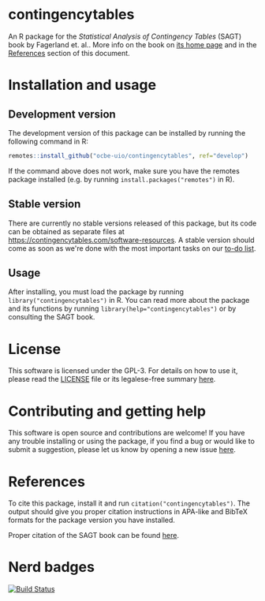<!-- TODO: uncomment just before GitHub publication to trigger Zenodo DOIs
[![DOI](https://zenodo.org/badge/293482399.svg)](https://zenodo.org/badge/latestdoi/293482399) -->

# contingencytables

An R package for the _Statistical Analysis of Contingency Tables_ (SAGT) book by Fagerland et. al.. More info on the book on [its home page](https://contingencytables.com/) and in the [References](#references) section of this document.

# Installation and usage

## Development version

The development version of this package can be installed by running the following command in R:

```r
remotes::install_github("ocbe-uio/contingencytables", ref="develop")
```

If the command above does not work, make sure you have the remotes package installed (e.g. by running `install.packages("remotes")` in R).

## Stable version

There are currently no stable versions released of this package, but its code can be obtained as separate files at https://contingencytables.com/software-resources. A stable version should come as soon as we're done with the most important tasks on our [to-do list](TODO.md).

## Usage

After installing, you must load the package by running `library("contingencytables")` in R. You can read more about the package and its functions by running `library(help="contingencytables")` or by consulting the SAGT book.

# License

This software is licensed under the GPL-3. For details on how to use it, please read the [LICENSE](LICENSE) file or its legalese-free summary [here](https://tldrlegal.com/license/gnu-general-public-license-v3-(gpl-3)).

# Contributing and getting help

This software is open source and contributions are welcome! If you have any trouble installing or using the package, if you find a bug or would like to submit a suggestion, please let us know by opening a new issue [here](https://github.com/ocbe-uio/contingencytables/issues).

# References

To cite this package, install it and run `citation("contingencytables")`. The output should give you proper citation instructions in APA-like and BibTeX formats for the package version you have installed.

Proper citation of the SAGT book can be found [here](https://contingencytables.com/how-to-cite).

# Nerd badges

[![Build Status](https://travis-ci.com/ocbe-uio/contingencytables.svg?branch=develop)](https://travis-ci.com/ocbe-uio/contingencytables)